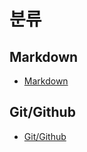 # 분류

## Markdown
- [Markdown](https://github.com/VanLee13/TIL/markdown.md)

## Git/Github
- [Git/Github](https://github.com/VanLee13/TIL/git.md)